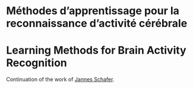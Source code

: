 # Méthodes d’apprentissage pour la reconnaissance d’activité cérébrale
# Learning Methods for Brain Activity Recognition
Continuation of the work of 
[Jannes Schafer](https://github.com/schanso/deep_neuro). 
